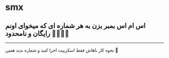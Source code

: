 # smx
## اس ام اس بمبر بزن به هر شماره ای که میخوای اونم رایگان و نامحدود 👨‍💻🤘🧨
<hr>
نحوه کار باهاش فقط اسکریپت اجرا کنید و شماره بدید همین 🤲

